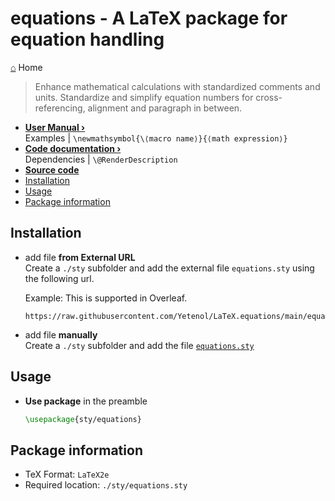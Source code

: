 <h1> equations - A LaTeX package for equation handling </h1>

[⌂](README.md) Home

> Enhance mathematical calculations with standardized comments and units. Standardize and simplify equation numbers for cross-referencing, alignment and paragraph in between.

- **[User Manual ›](manual.md)**  
    Examples | `\newmathsymbol{\⟨macro name⟩}{⟨math expression⟩}`
- **[Code documentation ›](documentation.md)**  
    Dependencies | `\@RenderDescription`
- **[Source code](equations.sty)**
- [Installation](#installation)
- [Usage](#usage)
- [Package information](#package-information)

## Installation

- add file **from External URL**  
    Create a `./sty` subfolder and add the external file `equations.sty` using the following url.  
    
    Example: This is supported in Overleaf.
    ```
    https://raw.githubusercontent.com/Yetenol/LaTeX.equations/main/equations.sty
    ```

- add file **manually**  
    Create a `./sty` subfolder and add the file [`equations.sty`](https://raw.githubusercontent.com/Yetenol/LaTeX.equations/main/equations.sty)

## Usage

- **Use package** in the preamble
    ```latex
    \usepackage{sty/equations}
    ```

## Package information

- TeX Format:        `LaTeX2e`
- Required location: `./sty/equations.sty`